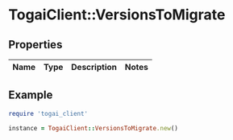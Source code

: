 # TogaiClient::VersionsToMigrate

## Properties

| Name | Type | Description | Notes |
| ---- | ---- | ----------- | ----- |

## Example

```ruby
require 'togai_client'

instance = TogaiClient::VersionsToMigrate.new()
```

